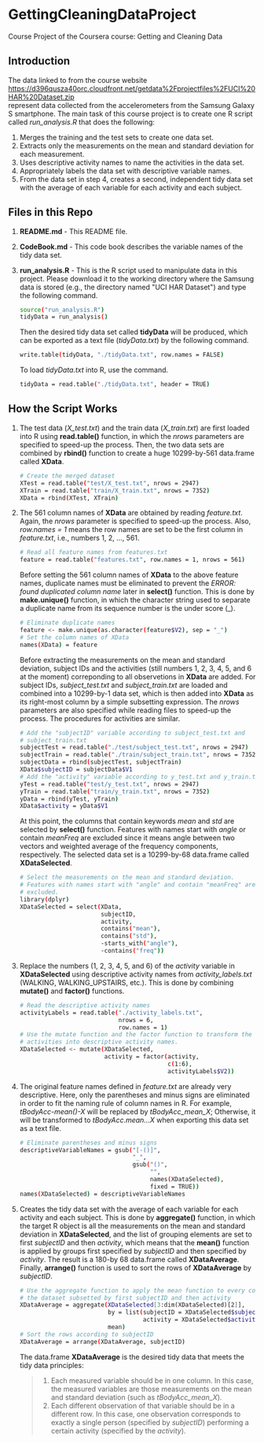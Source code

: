 # GettingCleaningDataProject
Course Project of the Coursera course: Getting and Cleaning Data

## Introduction
The data linked to from the course website
<br/>https://d396qusza40orc.cloudfront.net/getdata%2Fprojectfiles%2FUCI%20HAR%20Dataset.zip<br /> represent data collected from the accelerometers from the Samsung Galaxy S smartphone. The main task of this course project is to create one R script called *run_analysis.R* that does the following:
<ol>
<li>Merges the training and the test sets to create one data set.</li>
<li>Extracts only the measurements on the mean and standard deviation for each measurement.</li>
<li>Uses descriptive activity names to name the activities in the data set.</li>
<li>Appropriately labels the data set with descriptive variable names.</li>
<li>From the data set in step 4, creates a second, independent tidy data set with the average of each variable for each activity and each subject.</li>
</ol>

## Files in this Repo
1. **README.md** - This README file.

2. **CodeBook.md** - This code book describes the variable names of the tidy data set.

3. **run_analysis.R** - This is the R script used to manipulate data in this project. Please download it to the working directory where the Samsung data is stored (e.g., the directory named "UCI HAR Dataset") and type the following command.
    ```sh
    source("run_analysis.R")
    tidyData = run_analysis()
    ```
    Then the desired tidy data set called **tidyData** will be produced, which can be exported as a text file (*tidyData.txt*) by the following command.
    ```sh
    write.table(tidyData, "./tidyData.txt", row.names = FALSE)
    ```
    To load *tidyData.txt* into R, use the command.
    ```sh
    tidyData = read.table("./tidyData.txt", header = TRUE)
    ```

## How the Script Works
1. The test data (*X_test.txt*) and the train data (*X_train.txt*) are first loaded into R using **read.table()** function, in which the *nrows* parameters are specified to speed-up the process. Then, the two data sets are combined by **rbind()** function to create a huge 10299-by-561 data.frame called **XData**.
    
    ```sh
    # Create the merged dataset
    XTest = read.table("test/X_test.txt", nrows = 2947)
    XTrain = read.table("train/X_train.txt", nrows = 7352)
    XData = rbind(XTest, XTrain)
    ```
    
2. The 561 column names of **XData** are obtained by reading *feature.txt*. Again, the *nrows* parameter is specified to speed-up the process. Also, *row.names = 1* means the row names are set to be the first column in *feature.txt*, i.e., numbers 1, 2, ..., 561.
    
    ```sh
    # Read all feature names from features.txt
    feature = read.table("features.txt", row.names = 1, nrows = 561)
    ```
    Before setting the 561 column names of **XData** to the above feature names, duplicate names must be eliminated to prevent the *ERROR: found duplicated column name* later in **select()** function. This is done by **make.unique()** function, in which the character string used to separate a duplicate name from its sequence number is the under score (_).
    ```sh
    # Eliminate duplicate names
    feature <- make.unique(as.character(feature$V2), sep = "_")
    # Set the column names of XData
    names(XData) = feature
    ```
    
    Before extracting the measurements on the mean and standard deviation, subject IDs and the activities (still numbers 1, 2, 3, 4, 5, and 6 at the moment) correponding to all observetions in **XData** are added. For subject IDs, *subject_test.txt* and *subject_train.txt* are loaded and combined into a 10299-by-1 data set, which is then added into **XData** as its right-most column by a simple subsetting expression. The *nrows* parameters are also specified while reading files to speed-up the process. The procedures for activities are similar.
    
    ```sh
    # Add the "subjectID" variable according to subject_test.txt and 
    # subject_train.txt
    subjectTest = read.table("./test/subject_test.txt", nrows = 2947)
    subjectTrain = read.table("./train/subject_train.txt", nrows = 7352)
    subjectData = rbind(subjectTest, subjectTrain)
    XData$subjectID = subjectData$V1
    # Add the "activity" variable according to y_test.txt and y_train.txt
    yTest = read.table("test/y_test.txt", nrows = 2947)
    yTrain = read.table("train/y_train.txt", nrows = 7352)
    yData = rbind(yTest, yTrain)
    XData$activity = yData$V1
    ```
    
    At this point, the columns that contain keywords *mean* and *std* are selected by **select()** function. Features with names start with *angle* or contain *meanFreq* are excluded since it means angle between two vectors and weighted average of the frequency components, respectively. The selected data set is a 10299-by-68 data.frame called **XDataSelected**.
    
    ```sh
    # Select the measurements on the mean and standard deviation.
    # Features with names start with "angle" and contain "meanFreq" are 
    # excluded.
    library(dplyr)
    XDataSelected = select(XData, 
                           subjectID, 
                           activity, 
                           contains("mean"), 
                           contains("std"),
                           -starts_with("angle"),
                           -contains("freq"))
    ```
    
3. Replace the numbers (1, 2, 3, 4, 5, and 6) of the *activity* variable in **XDataSelected** using descriptive activity names from *activity_labels.txt* (WALKING, WALKING_UPSTAIRS, etc.). This is done by combining **mutate()** and **factor()** functions.
    
    ```sh
    # Read the descriptive activity names
    activityLabels = read.table("./activity_labels.txt",
                                nrows = 6,
                                row.names = 1)
    # Use the mutate function and the factor function to transform the 
    # activities into descriptive activity names.
    XDataSelected <- mutate(XDataSelected, 
                            activity = factor(activity, 
                                              c(1:6), 
                                              activityLabels$V2))
    ```
4. The original feature names defined in *feature.txt* are already very descriptive. Here, only the parentheses and minus signs are eliminated in order to fit the naming rule of column names in R. For example, *tBodyAcc-mean()-X* will be replaced by *tBodyAcc_mean_X*; Otherwise, it will be transformed to *tBodyAcc.mean...X* when exporting this data set as a text file.
    
    ```sh
    # Eliminate parentheses and minus signs
    descriptiveVariableNames = gsub("[-()]",
                                    "_",
                                    gsub("()",
                                         "", 
                                         names(XDataSelected),
                                         fixed = TRUE))
    names(XDataSelected) = descriptiveVariableNames
    ```
    
5. Creates the tidy data set with the average of each variable for each activity and each subject. This is done by **aggregate()** function, in which the target R object is all the measurements on the mean and standard deviation in **XDataSelected**, and the list of grouping elements are set to first *subjectID* and then *activity*, which means that the **mean()** function is applied by groups first specified by *subjectID* and then specified by *activity*. The result is a 180-by 68 data.frame called **XDataAverage**. Finally, **arrange()** function is used to sort the rows of **XDataAverage** by *subjectID*.
    
    ```sh
    # Use the aggregate function to apply the mean function to every column in
    # the dataset subsetted by first subjectID and then activity
    XDataAverage = aggregate(XDataSelected[3:dim(XDataSelected)[2]], 
                             by = list(subjectID = XDataSelected$subjectID, 
                                       activity = XDataSelected$activity), 
                             mean)
    # Sort the rows according to subjectID
    XDataAverage = arrange(XDataAverage, subjectID)
    ```
    
    The data.frame **XDataAverage** is the desired tidy data that meets the tidy data principles:
    > 1. Each measured variable should be in one column. In this case, the measured variables are those measurements on the mean and standard deviation (such as *tBodyAcc_mean_X*).
    > 2. Each different observation of that variable should be in a different row. In this case, one observation corresponds to exactly a single person (specified by *subjectID*) performing a certain activity (specified by the *activity*).
